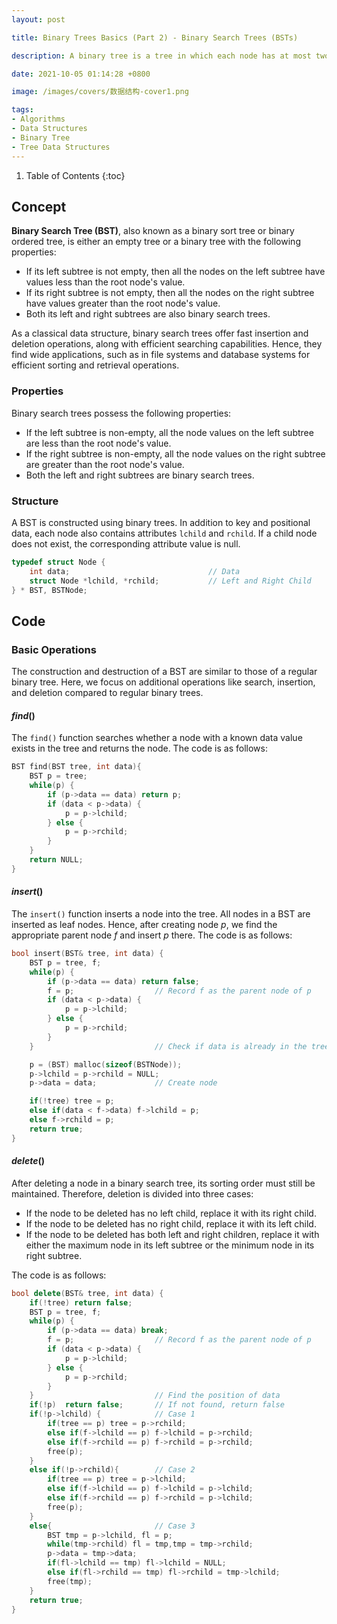 ```yaml
---
layout: post

title: Binary Trees Basics (Part 2) - Binary Search Trees (BSTs)

description: A binary tree is a tree in which each node has at most two children, making it a simple yet fundamental tree structure.

date: 2021-10-05 01:14:28 +0800

image: /images/covers/数据结构-cover1.png

tags:
- Algorithms
- Data Structures
- Binary Tree
- Tree Data Structures
---
```


1. Table of Contents
{:toc}

## Concept
**Binary Search Tree (BST)**, also known as a binary sort tree or binary ordered tree, is either an empty tree or a binary tree with the following properties:
- If its left subtree is not empty, then all the nodes on the left subtree have values less than the root node's value.
- If its right subtree is not empty, then all the nodes on the right subtree have values greater than the root node's value.
- Both its left and right subtrees are also binary search trees.

As a classical data structure, binary search trees offer fast insertion and deletion operations, along with efficient searching capabilities. Hence, they find wide applications, such as in file systems and database systems for efficient sorting and retrieval operations.

### Properties
Binary search trees possess the following properties:
- If the left subtree is non-empty, all the node values on the left subtree are less than the root node's value.
- If the right subtree is non-empty, all the node values on the right subtree are greater than the root node's value.
- Both the left and right subtrees are binary search trees.

### Structure
A BST is constructed using binary trees. In addition to key and positional data, each node also contains attributes `lchild` and `rchild`. If a child node does not exist, the corresponding attribute value is null.

```cpp
typedef struct Node {
    int data;                               // Data
    struct Node *lchild, *rchild;  			// Left and Right Child
} * BST, BSTNode;
```

## Code
### Basic Operations

The construction and destruction of a BST are similar to those of a regular binary tree. Here, we focus on additional operations like search, insertion, and deletion compared to regular binary trees.

#### $find()$
The `find()` function searches whether a node with a known data value exists in the tree and returns the node. The code is as follows:

```cpp
BST find(BST tree, int data){
    BST p = tree;
    while(p) {
        if (p->data == data) return p;
        if (data < p->data) {
            p = p->lchild;
        } else {
            p = p->rchild;
        }
    }
    return NULL;
}
```

#### $insert()$
The `insert()` function inserts a node into the tree. All nodes in a BST are inserted as leaf nodes. Hence, after creating node $p$, we find the appropriate parent node $f$ and insert $p$ there. The code is as follows:

```cpp
bool insert(BST& tree, int data) {
    BST p = tree, f;
    while(p) {
        if (p->data == data) return false;
        f = p;                  // Record f as the parent node of p
        if (data < p->data) {
            p = p->lchild;
        } else {
            p = p->rchild;
        }
    }                           // Check if data is already in the tree

    p = (BST) malloc(sizeof(BSTNode));
    p->lchild = p->rchild = NULL;
    p->data = data;             // Create node

    if(!tree) tree = p;
    else if(data < f->data) f->lchild = p;
    else f->rchild = p;
    return true;
}
```

#### $delete()$
After deleting a node in a binary search tree, its sorting order must still be maintained. Therefore, deletion is divided into three cases:
- If the node to be deleted has no left child, replace it with its right child.
- If the node to be deleted has no right child, replace it with its left child.
- If the node to be deleted has both left and right children, replace it with either the maximum node in its left subtree or the minimum node in its right subtree.

The code is as follows:

```cpp
bool delete(BST& tree, int data) {
    if(!tree) return false;
    BST p = tree, f;
    while(p) {
        if (p->data == data) break;
        f = p;                  // Record f as the parent node of p
        if (data < p->data) {
            p = p->lchild;
        } else {
            p = p->rchild;
        }
    }                           // Find the position of data
    if(!p)  return false;       // If not found, return false
    if(!p->lchild) {            // Case 1
        if(tree == p) tree = p->rchild;
        else if(f->lchild == p) f->lchild = p->rchild;
        else if(f->rchild == p) f->rchild = p->rchild;
        free(p);
    }
    else if(!p->rchild){        // Case 2
        if(tree == p) tree = p->lchild;
        else if(f->lchild == p) f->lchild = p->lchild;
        else if(f->rchild == p) f->rchild = p->lchild;
        free(p);
    }
    else{                       // Case 3
        BST tmp = p->lchild, fl = p;
        while(tmp->rchild) fl = tmp,tmp = tmp->rchild;
        p->data = tmp->data;
        if(fl->lchild == tmp) fl->lchild = NULL;
        else if(fl->rchild == tmp) fl->rchild = tmp->lchild;
        free(tmp);
    }
    return true;
}
```